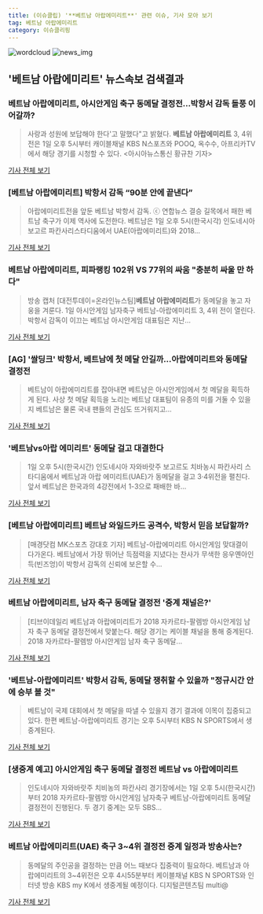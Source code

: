 ```yaml
---
title: (이슈클립) '**베트남 아랍에미리트**' 관련 이슈, 기사 모아 보기
tag: 베트남 아랍에미리트
category: 이슈클리핑
---
```

![wordcloud](https://s3.ap-northeast-2.amazonaws.com/lyrics101-wordcloud/2018-09-01-1535789663.png)
![news_img](https://user-images.githubusercontent.com/42597476/44507050-1206f400-a6e4-11e8-8d98-7ffbfebb353f.png)
## **'**베트남 아랍에미리트**'** 뉴스속보 검색결과
### **베트남 아랍에미리트**, 아시안게임 축구 동메달 결정전...박항서 감독 돌풍 이어갈까?

>사랑과 성원에 보답해야 한다'고 말했다"고 밝혔다. **베트남 아랍에미리트** 3, 4위 전은 1일 오후 5시부터 캐이블채널 KBS N스포츠와 POOQ, 옥수수, 아프리카TV에서 해당 경기를 시청할 수 있다. <아시아뉴스통신 황규찬 기자>

<a href="http://www.anewsa.com/detail.php?number=1364796&thread=06r02" target="_blank">기사 전체 보기</a>

### [**베트남 아랍에미리트**] 박항서 감독 “90분 안에 끝낸다”

>아랍에미리트전을 앞둔 베트남 박항서 감독. ⓒ 연합뉴스 결승 길목에서 패한 베트남 축구가 이제 역사에 도전한다. 베트남은 1일 오후 5시(한국시각) 인도네시아 보고르 파칸사리스타디움에서 UAE(아랍에미리트)와 2018...

<a href="http://www.dailian.co.kr/news/view/736579/?sc=naver" target="_blank">기사 전체 보기</a>

### **베트남 아랍에미리트**, 피파랭킹 102위 VS 77위의 싸움 "충분히 싸울 만 하다"

>방송 캡처 [대전투데이=온라인뉴스팀]**베트남 아랍에미리트**가 동메달을 놓고 자웅을 겨룬다. 1일 아시안게임 남자축구 베트남-아랍에미리트 3, 4위 전이 열린다. 박항서 감독이 이끄는 베트남 아시안게임 대표팀은 지난...

<a href="http://www.daejeontoday.com/news/articleView.html?idxno=511172" target="_blank">기사 전체 보기</a>

### [AG] '쌀딩크' 박항서, 베트남에 첫 메달 안길까…아랍에미리트와 동메달 결정전

>베트남이 아랍에미리트를 잡아내면 베트남은 아시안게임에서 첫 메달을 획득하게 된다.   사상 첫 메달 획득을 노리는 베트남 대표팀이 유종의 미를 거둘 수 있을지 베트남은 물론 국내 팬들의 관심도 뜨거워지고...

<a href="http://www.xportsnews.com/?ac=article_view&entry_id=1014277" target="_blank">기사 전체 보기</a>

### '베트남vs아랍 에미리트' 동메달 걸고 대결한다

>1일 오후 5시(한국시간) 인도네시아 자와바랏주 보고르도 치바농시 파칸사리 스타디움에서 베트남과 아랍 에미리트(UAE)가 동메달을 걸고 3·4위전을 펼친다. 앞서 베트남은 한국과의 4강전에서 1-3으로 패배한 바...

<a href="http://view.asiae.co.kr/news/view.htm?idxno=2018090111215405822" target="_blank">기사 전체 보기</a>

### [**베트남 아랍에미리트**] 베트남 와일드카드 공격수, 박항서 믿음 보답할까?

>[매경닷컴 MK스포츠 강대호 기자] 베트남-아랍에미리트 아시안게임 맞대결이 다가온다. 베트남에서 가장 뛰어난 득점력을 지녔다는 찬사가 무색한 응우옌아인득(빈즈엉)이 박항서 감독의 신뢰에 보은할 수...

<a href="http://sports.mk.co.kr/view.php?year=2018&no=550911" target="_blank">기사 전체 보기</a>

### **베트남 아랍에미리트**, 남자 축구 동메달 결정전 '중계 채널은?'

>[티브이데일리 베트남과 아랍에미리트가 2018 자카르타-팔렘방 아시안게임 남자 축구 동메달 결정전에서 맞붙는다. 해당 경기는 케이블 채널을 통해 중계된다. 2018 자카르타-팔렘방 아시안게임 남자 축구 동메달...

<a href="http://tvdaily.asiae.co.kr/read.php3?aid=15357890621390959002" target="_blank">기사 전체 보기</a>

### '베트남-아랍에미리트' 박항서 감독, 동메달 쟁취할 수 있을까 "정규시간 안에 승부 볼 것"

>베트남이 국제 대회에서 첫 메달을 따낼 수 있을지 경기 결과에 이목이 집중되고 있다. 한편 베트남-아랍에미리트 경기는 오후 5시부터 KBS N SPORTS에서 생중계된다.

<a href="http://www.ilyosisa.co.kr/news/articleView.html?idxno=151416" target="_blank">기사 전체 보기</a>

### [생중계 예고] 아시안게임 축구 동메달 결정전 베트남 vs 아랍에미리트

>인도네시아 자와바랏주 치비농의 파칸사리 경기장에서는 1일 오후 5시(한국시간)부터 2018 자카르타-팔렘방 아시안게임 남자축구 베트남-아랍에미리트 동메달 결정전이 진행된다.   두 경기 중계는 모두 SBS...

<a href="https://programs.sbs.co.kr/sports/ag2018/article/56053/S10009194669" target="_blank">기사 전체 보기</a>

### **베트남 아랍에미리트**(UAE) 축구 3~4위 결정전 중계 일정과 방송사는?

>동메달의 주인공을 결정하는 만큼 어느 때보다 집중력이 필요하다. 베트남과 아랍에미리트의 3~4위전은 오후 4시55분부터 케이블채널 KBS N SPORTS와 인터넷 방송 KBS my K에서 생중계될 예정이다. 디지털콘텐츠팀 multi@

<a href="http://news20.busan.com/controller/newsController.jsp?newsId=20180901000017" target="_blank">기사 전체 보기</a>


